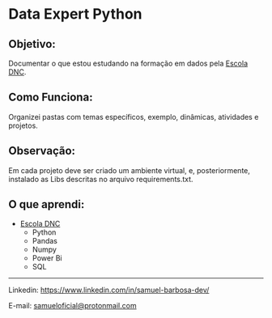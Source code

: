 # Data Expert Python
## Objetivo:
Documentar o que estou estudando na formação em dados pela [Escola DNC](https://www.linkedin.com/school/escoladnc/mycompany/).

## Como Funciona:
Organizei pastas com temas específicos, exemplo, dinâmicas, atividades e projetos.


## Observação:
Em cada projeto deve ser criado um ambiente virtual, e, posteriormente, instalado as Libs descritas no arquivo requirements.txt.


## O que aprendi:
- [Escola DNC](https://www.linkedin.com/school/escoladnc/mycompany/)
    - Python
    - Pandas
    - Numpy
    - Power Bi
    - SQL

---
Linkedin: <https://www.linkedin.com/in/samuel-barbosa-dev/> 

E-mail: <samueloficial@protonmail.com>